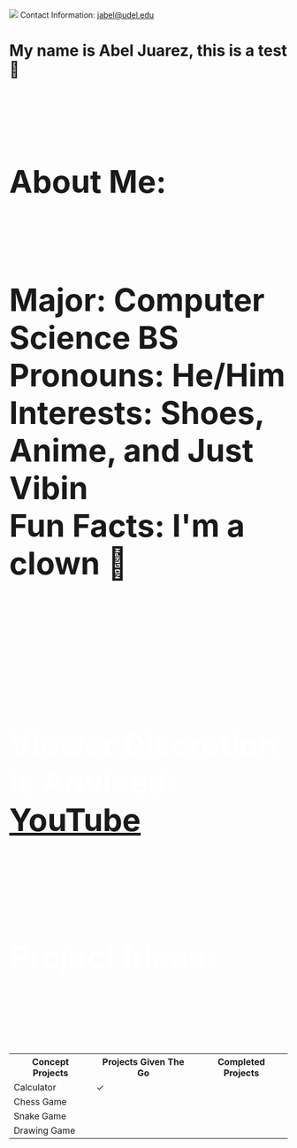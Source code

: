 <style>
<!--- body {background-color: powderblue;} --->
h1   {color: white;}
p    {color: white;}
</style>

<img src="C:\users\home\pictures\New Profile Pic.jpg"/>
<p1>Contact Information: <p1> <a href = "jabel@udel.edu">jabel@udel.edu</a>

<h1>My name is Abel Juarez, this is a test &#127830;<h1>
<span style="white-space: pre-line">
<h1>About Me:<h1>
<p1>Major: Computer Science BS<p1>
<p1>Pronouns: He/Him<p1>
<p1>Interests: Shoes, Anime, and Just Vibin<p1>
<p1>Fun Facts: I'm a clown 	&#129313;<p1>
  
<!--- Original link: https://www.youtube.com/watch?v=kxWGV5RKNkM --->
<p1>Viewer Discretion is Advised: <p1> <a href="https://www.youtube.com/watch?v=QiCpsIS90F0">YouTube</a>
<span style="white-space: pre-line">
  
Project Ideas:

<table>
  <tr>
    <th>Concept Projects</th>
    <th>Projects Given The Go</th>
    <th>Completed Projects</th>
  </tr>
  <tr>
    <td>Calculator</td>
    <td>&#10003;</td>
    <td></td>
  </tr>
  <tr>
    <td>Chess Game</td>
    <td></td>
    <td></td>
  </tr>
  <tr>
    <td>Snake Game</td>
    <td></td>
    <td></td>
  </tr>
  <tr>
    <td>Drawing Game</td>
    <td></td>
    <td></td>
  </tr>
</table>
  
<!--- 
Concept Projects | Projects Given The Go | Completed Projects 
------------ | ------------- | -------------
Calculator | &#10003; |
Chess Game |  |
Snake Game |  |
Drawing Game |  | --->

  
  
